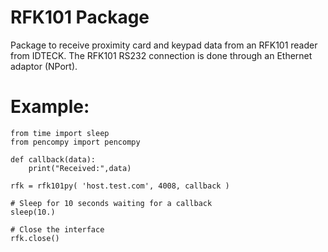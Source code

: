 # RFK101 Package

Package to receive proximity card and keypad data from an RFK101
reader from IDTECK.  The RFK101 RS232 connection is done through
an Ethernet adaptor (NPort).

# Example:

    from time import sleep
    from pencompy import pencompy
    
    def callback(data):
        print("Received:",data)

    rfk = rfk101py( 'host.test.com', 4008, callback )

    # Sleep for 10 seconds waiting for a callback
    sleep(10.)

    # Close the interface
    rfk.close()
